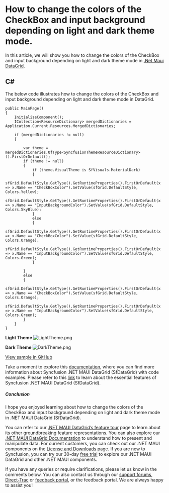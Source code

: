 # How to change the colors of the CheckBox and input background depending on light and dark theme mode.
In this article, we will show you how to change the colors of the CheckBox and input background depending on light and dark theme mode in [.Net Maui DataGrid](https://www.syncfusion.com/maui-controls/maui-datagrid).

## C#
The below code illustrates how to change the colors of the CheckBox and input background depending on light and dark theme mode in DataGrid.
```
public MainPage()
{
    InitializeComponent();
    ICollection<ResourceDictionary> mergedDictionaries = Application.Current.Resources.MergedDictionaries;

    if (mergedDictionaries != null)
    {

        var theme = mergedDictionaries.OfType<SyncfusionThemeResourceDictionary>().FirstOrDefault();
        if (theme != null)
        {
            if (theme.VisualTheme is SfVisuals.MaterialDark)
            {
                sfGrid.DefaultStyle.GetType().GetRuntimeProperties().FirstOrDefault(x => x.Name == "CheckBoxColor").SetValue(sfGrid.DefaultStyle, Colors.Yellow);
                sfGrid.DefaultStyle.GetType().GetRuntimeProperties().FirstOrDefault(x => x.Name == "InputBackgroundColor").SetValue(sfGrid.DefaultStyle, Colors.SkyBlue);
            }
            else
            {
                sfGrid.DefaultStyle.GetType().GetRuntimeProperties().FirstOrDefault(x => x.Name == "CheckBoxColor").SetValue(sfGrid.DefaultStyle, Colors.Orange);
                sfGrid.DefaultStyle.GetType().GetRuntimeProperties().FirstOrDefault(x => x.Name == "InputBackgroundColor").SetValue(sfGrid.DefaultStyle, Colors.Green);
            }

        }
        else
        {
            sfGrid.DefaultStyle.GetType().GetRuntimeProperties().FirstOrDefault(x => x.Name == "CheckBoxColor").SetValue(sfGrid.DefaultStyle, Colors.Orange);
            sfGrid.DefaultStyle.GetType().GetRuntimeProperties().FirstOrDefault(x => x.Name == "InputBackgroundColor").SetValue(sfGrid.DefaultStyle, Colors.Green);
        }
    }
}
```
**Light Theme**
 ![LightTheme.png](https://support.syncfusion.com/kb/agent/attachment/inline?token=eyJhbGciOiJodHRwOi8vd3d3LnczLm9yZy8yMDAxLzA0L3htbGRzaWctbW9yZSNobWFjLXNoYTI1NiIsInR5cCI6IkpXVCJ9.eyJpZCI6IjI4NTk3Iiwib3JnaWQiOiIzIiwiaXNzIjoic3VwcG9ydC5zeW5jZnVzaW9uLmNvbSJ9.XrFfMptVubP4auRAAELo-raOUYQVcKuYOKbNVVAoBpA)

**Dark Theme**
 ![DarkTheme.png](https://support.syncfusion.com/kb/agent/attachment/inline?token=eyJhbGciOiJodHRwOi8vd3d3LnczLm9yZy8yMDAxLzA0L3htbGRzaWctbW9yZSNobWFjLXNoYTI1NiIsInR5cCI6IkpXVCJ9.eyJpZCI6IjI4NTk4Iiwib3JnaWQiOiIzIiwiaXNzIjoic3VwcG9ydC5zeW5jZnVzaW9uLmNvbSJ9.21TQk3C8-OxVFcFU78q5ZkH9_mnNKvwRtOsBENb1w9g)


[View sample in GitHub](https://github.com/SyncfusionExamples/How-to-change-the-colors-of-the-CheckBox-and-input-background-depending-on-light-and-dark-mode)

Take a moment to explore this [documentation](https://help.syncfusion.com/maui/datagrid/overview), where you can find more information about Syncfusion .NET MAUI DataGrid (SfDataGrid) with code examples. Please refer to this [link](https://www.syncfusion.com/maui-controls/maui-datagrid) to learn about the essential features of Syncfusion .NET MAUI DataGrid (SfDataGrid).
 
##### Conclusion
 
I hope you enjoyed learning about how to change the colors of the CheckBox and input background depending on light and dark theme mode in .NET MAUI DataGrid (SfDataGrid).
 
You can refer to our [.NET MAUI DataGrid’s feature tour](https://www.syncfusion.com/maui-controls/maui-datagrid) page to learn about its other groundbreaking feature representations. You can also explore our [.NET MAUI DataGrid Documentation](https://help.syncfusion.com/maui/datagrid/getting-started) to understand how to present and manipulate data. 
For current customers, you can check out our .NET MAUI components on the [License and Downloads](https://www.syncfusion.com/sales/teamlicense) page. If you are new to Syncfusion, you can try our 30-day [free trial](https://www.syncfusion.com/downloads/maui) to explore our .NET MAUI DataGrid and other .NET MAUI components.
 
If you have any queries or require clarifications, please let us know in the comments below. You can also contact us through our [support forums](https://www.syncfusion.com/forums), [Direct-Trac](https://support.syncfusion.com/create) or [feedback portal](https://www.syncfusion.com/feedback/maui?control=sfdatagrid), or the feedback portal. We are always happy to assist you!